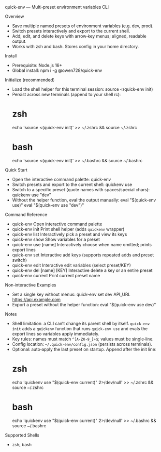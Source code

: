 quick-env — Multi‑preset environment variables CLI

Overview
- Save multiple named presets of environment variables (e.g. dev, prod).
- Switch presets interactively and export to the current shell.
- Add, edit, and delete keys with arrow‑key menus; aligned, readable output.
- Works with zsh and bash. Stores config in your home directory.

Install
- Prerequisite: Node.js 16+
- Global install:
  npm i -g @owen728/quick-env

Initialize (recommended)
- Load the shell helper for this terminal session:
  source <(quick-env init)
- Persist across new terminals (append to your shell rc):
  # zsh
  echo 'source <(quick-env init)' >> ~/.zshrc && source ~/.zshrc
  # bash
  echo 'source <(quick-env init)' >> ~/.bashrc && source ~/.bashrc

Quick Start
- Open the interactive command palette:
  quick-env
- Switch presets and export to the current shell:
  quickenv use
- Switch to a specific preset (quote names with spaces/special chars):
  quickenv use "dev"
- Without the helper function, eval the output manually:
  eval "$(quick-env use)"
  eval "$(quick-env use \"dev\")"

Command Reference
- quick-env                Open interactive command palette
- quick-env init           Print shell helper (adds `quickenv` wrapper)
- quick-env list           Interactively pick a preset and view its keys
- quick-env show <name>    Show variables for a preset
- quick-env use [name]     Interactively choose when name omitted; prints export lines
- quick-env set            Interactive add keys (supports repeated adds and preset switch)
- quick-env edit           Interactive edit variables (select preset/KEY)
- quick-env del [name] [KEY] Interactive delete a key or an entire preset
- quick-env current        Print current preset name

Non‑interactive Examples
- Set a single key without menus:
  quick-env set dev API_URL https://api.example.com
- Export a preset without the helper function:
  eval "$(quick-env use dev)"

Notes
- Shell limitation: a CLI can’t change its parent shell by itself. `quick-env init` adds a `quickenv` function that runs `quick-env use` and evals the export lines so variables apply immediately.
- Key rules: names must match `^[A-Z0-9_]+$`; values must be single‑line.
- Config location: `~/.quick-env/config.json` (persists across terminals).
- Optional: auto‑apply the last preset on startup. Append after the init line:
  # zsh
  echo 'quickenv use "$(quick-env current)" 2>/dev/null' >> ~/.zshrc && source ~/.zshrc
  # bash
  echo 'quickenv use "$(quick-env current)" 2>/dev/null' >> ~/.bashrc && source ~/.bashrc

Supported Shells
- zsh, bash
